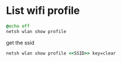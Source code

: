 # List wifi profile

```cmd
@echo off
netsh wlan show profile
```
get the ssid
```cmd
netsh wlan show profile <<SSID>> key=clear
```
